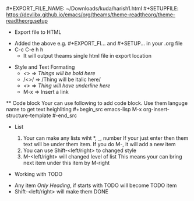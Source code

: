 #+EXPORT_FILE_NAME: ~/Downloads/kuda/harish1.html
#+SETUPFILE: https://devlibx.github.io/emacs/org/theams/theme-readtheorg/theme-readtheorg.setup

* Export file to HTML
- Added the above e.g. #+EXPORT_FI... and #+SETUP... in your .org file
- C-c C-e h h
  - It will output theams single html file in export location

* Style and Text Formating
  - *<>* => *Things will be bold here*
  - /<>/ => /Thing will be italic here/
  - _<>_ => _Thing will have underline here_
  - M-x  => Insert a link


** Code block
Your can use following to add code block. Use them languge name to get text heighliting
#+begin_src emacs-lisp
M-x org-insert-structure-template
#-end_src
    
* List
  1. Your can make any lists wiht *, _, number
	 If your just enter then them text will be under them item. 
	 If you do M-<enter>, it will add a new item
  2. You can use Shift-<left/right> to changed style
  3. M-<left/right> will changed level of list
	 This means your can bring next item under this item by M-right
	 
* Working with TODO
- Any item *Only Heading*, if starts with TODO will become TODO item
- Shift-<left/right> will make them DONE
  
  

